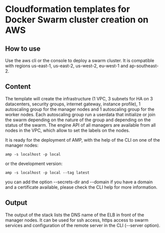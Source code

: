 # Cloudformation templates for Docker Swarm cluster creation on AWS

## How to use

Use the aws cli or the console to deploy a swarm cluster.
It is compatible with regions us-east-1, us-east-2, us-west-2, eu-west-1 and ap-southeast-2.

## Content

The template will create the infrastructure (1 VPC, 3 subnets for HA on 3 datacenters, security groups, internet gateway, instance profile), 1 autoscaling group for the manager nodes and 1 autoscaling group for the worker nodes.
Each autoscaling group run a userdata that initialize or join the swarm depending on the nature of the group and depending on the status of the swarm.
The engine API of all managers are available from all nodes in the VPC, which allow to set the labels on the nodes.

It is ready for the deployment of AMP, with the help of the CLI on one of the manager nodes:

    amp -s localhost -p local

or the development version:

    amp -s localhost -p local --tag latest

you can add the option --secrets-dir and --domain if you have a domain and a certificate available, please check the CLI help for more information.

## Output

The output of the stack lists the DNS name of the ELB in front of the manager nodes. It can be used for ssh access, https access to swarm services and configuration of the remote server in the CLI (--server option).
